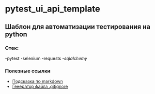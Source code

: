 # pytest_ui_api_template

## Шаблон для автоматизации тестирования на python

### Стек:
-pytest
-selenium
-requests
-_sqlalchemy_


### Полезные ссылки
- [Подсказка по markdown](https://www.markdownguide.org/basic-syntax/)
- [Генератор файла .gitignore](https://www.toptal.com/developers/gitignore)